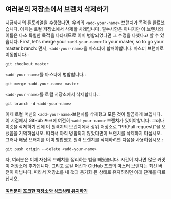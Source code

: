 ## 여러분의 저장소에서 브랜치 삭제하기

지금까지의 튜토리얼을 수행했다면, 우리의 `<add-your-name>` 브랜치가 목적을 완료했습니다. 이제는 로컬 저장소에서 삭제할 차례입니다. 필수사항은 아니지만 이 브랜치의 이름은 다소 특별한 목적을 나타내므로 이미 병합되었다면 그 수명을 다했다고 할 수 있습니다.
First, let's merge your `<add-your-name>` to your master, so to go your master branch:
먼저, `<add-your-name>`을 마스터에 합쳐야합니다. 마스터 브랜치로 이동합니다.:

```
git checkout master
```

`<add-your-name>`를 마스터에 병합합니다.:

```
git merge <add-your-name> master
```

`<add-your-name>`를 로컬 저장소에서 삭제합니다.:

```
git branch -d <add-your-name>
```

이제 로컬 머신의 `<add-your-name>`브랜치를 삭제했고 모든 것이 깔끔하게 보입니다.
이 시점에서 GitHub 포크에 여전히 `<add-your-name>` 브랜치가 있어야합니다. 그러나 이것을 삭제하기 전에 이 원격지의 브랜치에서 상위 저장소로 "PR(Pull request)"을 보냈음을 기억하십시오. 따라서 아직 병합되지 않았다면이 브랜치를 삭제하지 마십시오.
그러나 해당 브래치를 이미 병합했고 원격 브랜치를 삭제하려면 다음을 사용하십시오.:

```
git push origin --delete <add-your-name>
```

자, 여러분은 이제 자신의 브래치를 정리하는 법을 배웠습니다.
시간이 지나면 많은 커밋이 저장소에 추가됩니다. 그리고 로컬 머신과 GitHub 포크의 마스터 브랜치는 최신 버전이 아닙니다. 따라서 저장소를 내 것과 동기화 된 상태로 유지하려면 아래 단계를 따르십시오.

#### [여러분이 포크한 저장소와 싱크상태 유지하기](keeping-your-fork-synced-with-this-repository.ko.md)
